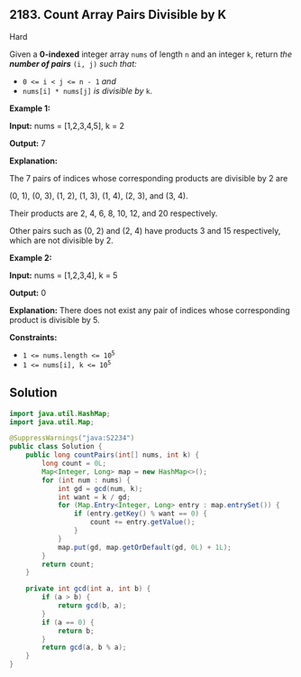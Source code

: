 ## 2183\. Count Array Pairs Divisible by K

Hard

Given a **0-indexed** integer array `nums` of length `n` and an integer `k`, return _the **number of pairs**_ `(i, j)` _such that:_

*   `0 <= i < j <= n - 1` _and_
*   `nums[i] * nums[j]` _is divisible by_ `k`.

**Example 1:**

**Input:** nums = [1,2,3,4,5], k = 2

**Output:** 7

**Explanation:**

The 7 pairs of indices whose corresponding products are divisible by 2 are

(0, 1), (0, 3), (1, 2), (1, 3), (1, 4), (2, 3), and (3, 4).

Their products are 2, 4, 6, 8, 10, 12, and 20 respectively.

Other pairs such as (0, 2) and (2, 4) have products 3 and 15 respectively, which are not divisible by 2. 

**Example 2:**

**Input:** nums = [1,2,3,4], k = 5

**Output:** 0

**Explanation:** There does not exist any pair of indices whose corresponding product is divisible by 5. 

**Constraints:**

*   <code>1 <= nums.length <= 10<sup>5</sup></code>
*   <code>1 <= nums[i], k <= 10<sup>5</sup></code>

## Solution

```java
import java.util.HashMap;
import java.util.Map;

@SuppressWarnings("java:S2234")
public class Solution {
    public long countPairs(int[] nums, int k) {
        long count = 0L;
        Map<Integer, Long> map = new HashMap<>();
        for (int num : nums) {
            int gd = gcd(num, k);
            int want = k / gd;
            for (Map.Entry<Integer, Long> entry : map.entrySet()) {
                if (entry.getKey() % want == 0) {
                    count += entry.getValue();
                }
            }
            map.put(gd, map.getOrDefault(gd, 0L) + 1L);
        }
        return count;
    }

    private int gcd(int a, int b) {
        if (a > b) {
            return gcd(b, a);
        }
        if (a == 0) {
            return b;
        }
        return gcd(a, b % a);
    }
}
```